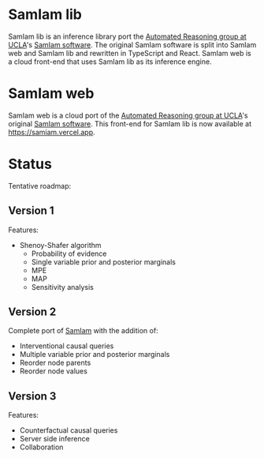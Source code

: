 # SamIam lib

SamIam lib is an inference library port the [Automated Reasoning group at UCLA](http://reasoning.cs.ucla.edu/)'s [SamIam software](http://reasoning.cs.ucla.edu/samiam). The original SamIam software is split into SamIam web and SamIam lib and rewritten in TypeScript and React. SamIam web is a cloud front-end that uses SamIam lib as its inference engine.

# SamIam web

SamIam web is a cloud port of the [Automated Reasoning group at UCLA](http://reasoning.cs.ucla.edu/)'s original [SamIam software](http://reasoning.cs.ucla.edu/samiam). This front-end for SamIam lib is now available at https://samiam.vercel.app.

# Status

Tentative roadmap:

## Version 1

Features:

- Shenoy-Shafer algorithm
  - Probability of evidence
  - Single variable prior and posterior marginals
  - MPE
  - MAP
  - Sensitivity analysis

## Version 2

Complete port of [SamIam](https://github.com/uclareasoning/SamIam) with the addition of:

- Interventional causal queries
- Multiple variable prior and posterior marginals
- Reorder node parents
- Reorder node values

## Version 3

Features:

- Counterfactual causal queries
- Server side inference
- Collaboration
